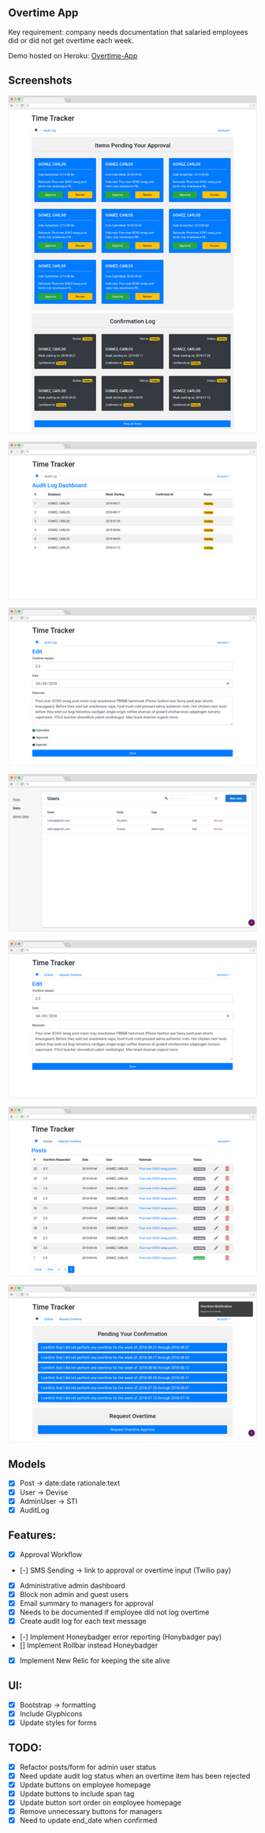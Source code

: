 ## Overtime App

Key requirement: company needs documentation that salaried employees did or did not get overtime each week.

Demo hosted on Heroku: [Overtime-App](https://overtime-cg.herokuapp.com/)

## Screenshots

![](frame-admin-dashboard-review.png)

![](frame-admin-audit-log.png)

![](frame-admin-review.png)

![](frame-admin-dashboard.png)

![](frame-edit-entrie.png)

![](frame-entries.png)

![](frame-dashboard.png)


## Models
- [x] Post -> date:date rationale:text
- [x] User -> Devise
- [x] AdminUser -> STI
- [x] AuditLog

## Features:
- [x] Approval Workflow
- [-] SMS Sending -> link to approval or overtime input (Twilio pay)
- [x] Administrative admin dashboard
- [x] Block non admin and guest users
- [x] Email summary to managers for approval
- [x] Needs to be documented if employee did not log overtime
- [x] Create audit log for each text message
- [-] Implement Honeybadger error reporting (Honybadger pay)
- [] Implement Rollbar instead Honeybadger
- [x] Implement New Relic for keeping the site alive

## UI:
- [x] Bootstrap -> formatting
- [x] Include Glyphicons
- [x] Update styles for forms

## TODO:
- [x] Refactor posts/form for admin user status
- [x] Need update audit log status when an overtime item has been rejected
- [x] Update buttons on employee homepage
- [x] Update buttons to include span tag
- [x] Update button sort order on employee homepage
- [x] Remove unnecessary buttons for managers
- [x] Need to update end_date when confirmed
